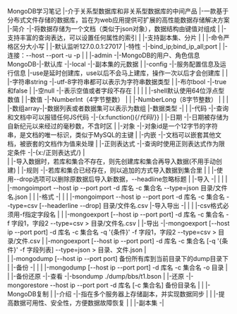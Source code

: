 MongoDB学习笔记
                |-介于关系型数据库和非关系型数据库的中间产品
                |-一款基于分布式文件存储的数据库，旨在为web应用提供可扩展的高性能数据存储解决方案
        |-简介 -|-将数据存储为一个文档（类似于json对象），数据结构由键值对组成
        |       |-支持丰富的查询表达，可以设置任何属性的索引
        |       |-支持副本集、分片
        |
        |       |-命令严格区分大小写
        |       |-默认监听127.0.0.1:27017
        |-特性 -|-bind_ip;bind_ip_all;port
        |       |-连接：--host --port -u -p
        |
        |           |-admin    -|-MongoDB的用户、角色信息
MongoDB-|-默认库   -|-local    -|-副本集的元数据
        |           |-config   -|-服务配置信息及运行信息
        |-use是延时创建库，use以后不会马上建库，操作一次以后才会创建库
        |
        |           |-字符串string -|-utf-8字符串都可以表示为字符串数据类型
        |           |-布尔bool     -|-true和false
        |           |-空null       -|-表示空值或者字段不存在
        |           |
        |           |       |-shell默认使用64位浮点型数值
        |           |-数值 -|-NumberInt（4字节整数）
        |           |       |-NumberLong（8字节整数）
        |           |
        |           |-数组array-|-数据列表或者数据集可以表示为数组
        |-数据类型 -|
        |           |-代码 -|-查询和文档中可以报错任何JS代码   -|-{x:function(){/*代码*/}}
        |           |-日期 -|-日期被存储为自新纪元以来经过的毫秒数，不含时区
        |           |-对象 -|-对象id是一个12字节的字符串，是文档的唯一标识，类似于MySQL的主键
        |           |-内嵌 -|-文档可以嵌套其他文档，被嵌套的文档作为值来处理
        |           |-正则表达式   -|-查询时使用正则表达式作为限定条件 -|-{x:/正则表达式/}
        |       
        |                           |-导入数据时，若库和集合不存在，则先创建库和集合再导入数据(不用手动创建)
        |                   |-规则 -|-若库和集合已经存在，则以追加的方式导入数据到集合里
        |                   |       |-使用--drop选项可以删除原数据后导入新数据，--headline忽略标题
        |           |-导入 -|
        |           |       |       |-mongoimport --host ip --port port -d 库名 -c 集合名 --type=json 目录/文件名.json
        |           |       |-格式 -|
        |           |               |-mongoimport --host ip --port port -d 库名 -c 集合名 --type=csv [--headerline --drop] 目录/文件名.csv
        |-导入导出 -|
        |           |       |-csv格式必须用-f指定字段名
        |           |       |-mongoexport [--host ip --port port] -d 库名 -c 集合名 -f 字段1，字段2 --type=csv > 目录/文件名.csv
        |           |-导出 -|-mongoexport [--host ip --port port] -d 库名 -c 集合名 -q '{条件}' -f 字段1，字段2 --type=csv > 目录/文件.csv
        |                   |-mongoexport [--host ip --port port] -d 库名 -c 集合名 [-q '{条件}' -f 字段列表] --type=json > 目录、文件.json
        |   
        |                   |-mongodump [--host ip --port port] 备份所有库到当前目录下的dump目录下
        |           |-备份 -|
        |           |       |-mongodump [--host ip --port port] -d 库名 -c 集合名 -o 目录
        |           |
        |-备份还原 -|-查看 -|-bsondump ./dump/bbs/t1.bson
        |           |-还原 -|-mongorestore --host ip --port port -d 库名 [-c 集合名] 备份目录名
        |
        |                   |-MongoDB复制
        |           |-介绍 -|-指在多个服务器上存储副本，并实现数据同步
        |           |       |-提高数据可用性、安全性，方便数据故障恢复
        |           |
        |-副本集   -|
